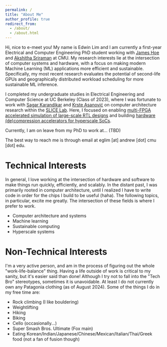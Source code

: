 ```yaml
---
permalink: /
title: "About Me"
author_profile: true
redirect_from: 
  - /about/
  - /about.html
---
```


Hi, nice to e-meet you! My name is Edwin Lim and I am currently a first-year Electrical and Computer Engineering PhD student working with [James Hoe](https://users.ece.cmu.edu/~jhoe/doku/doku.php) and [Akshitha Sriraman](https://users.ece.cmu.edu/~asrirama/) at CMU. My research interests lie at the intersection of computer systems and hardware, with a focus on making modern Machine Learning (ML) applications more efficient and sustainable. Specifically, my most recent research evaluates the potential of second-life GPUs and geographically distributed workload scheduling for more sustainable ML inference.

I completed my undergraduate studies in Electrical Engineering and Computer Science at UC Berkeley (Class of 2023), where I was fortunate to work with [Sagar Karandikar](https://sagark.org/) and [Krste Asanović](https://people.eecs.berkeley.edu/~krste/) on computer architecture research within the [SLICE Lab](https://slice.eecs.berkeley.edu/). Here, I focused on enabling [multi-FPGA accelerated simulation of large-scale RTL designs](https://people.eecs.berkeley.edu/~ysshao/assets/papers/ISCA2024-FireAxe.pdf) and building [hardware (de)compression accelerators for hyperscale SoCs](https://dl.acm.org/doi/pdf/10.1145/3579371.3589074).

Currently, I am on leave from my PhD to work at... (TBD)

The best way to reach me is through email at eglim [at] andrew [dot] cmu [dot] edu.

Technical Interests
======
In general, I love working at the intersection of hardware and software to make things run quickly, efficiently, and scalably. In the distant past, I was primarily rooted in computer architecture, until I realized I have to write code in order for the chips I build to be useful (haha). The following topics, in particular, excite me greatly. The intersection of these fields is where I prefer to work.
- Computer architecture and systems
- Machine learning
- Sustainable computing
- Hyperscale systems

Non-Technical Interests
======
I'm a very active person, and am in the process of figuring out the whole "work-life-balance" thing. Having a life outside of work is critical to my sanity, but it's easier said than done! Although I try not to fall into the "Tech Bro" stereotypes, sometimes it is unavoidable. At least I do not currently own any Patagonia clothing (as of August 2024). Some of the things I do in my free time are:
- Rock climbing (I like bouldering)
- Weightlifting
- Hiking
- Biking
- Cello (occasionally...)
- Super Smash Bros. Ultimate (Fox main)
- Eating Korean/Indian/Japanese/Chinese/Mexican/Italian/Thai/Greek food (not a fan of fusion though)
